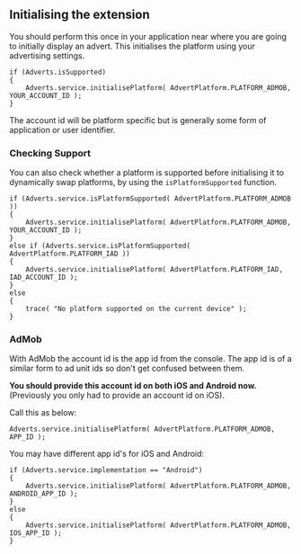 
## Initialising the extension

You should perform this once in your application near where you are going to initially 
display an advert. This initialises the platform using your advertising settings. 

```as3
if (Adverts.isSupported)
{
	Adverts.service.initialisePlatform( AdvertPlatform.PLATFORM_ADMOB, YOUR_ACCOUNT_ID );
}
```

The account id will be platform specific but is generally some form of application or user identifier.


### Checking Support

You can also check whether a platform is supported before initialising it to dynamically swap platforms, 
by using the `isPlatformSupported` function.

```as3
if (Adverts.service.isPlatformSupported( AdvertPlatform.PLATFORM_ADMOB ))
{
	Adverts.service.initialisePlatform( AdvertPlatform.PLATFORM_ADMOB, YOUR_ACCOUNT_ID );
}
else if (Adverts.service.isPlatformSupported( AdvertPlatform.PLATFORM_IAD ))
{
	Adverts.service.initialisePlatform( AdvertPlatform.PLATFORM_IAD, IAD_ACCOUNT_ID );
}
else
{
	trace( "No platform supported on the current device" );
}
```


### AdMob

With AdMob the account id is the app id from the console. The app id is of a similar form to ad unit ids 
so don't get confused between them.

**You should provide this account id on both iOS and Android now.** (Previously you only had to provide an account id on iOS). 

Call this as below:

```as3
Adverts.service.initialisePlatform( AdvertPlatform.PLATFORM_ADMOB, APP_ID );
```

You may have different app id's for iOS and Android:

```as3
if (Adverts.service.implementation == "Android")
{
	Adverts.service.initialisePlatform( AdvertPlatform.PLATFORM_ADMOB, ANDROID_APP_ID );
}
else 
{
	Adverts.service.initialisePlatform( AdvertPlatform.PLATFORM_ADMOB, IOS_APP_ID );
}

